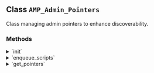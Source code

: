 ## Class `AMP_Admin_Pointers`

Class managing admin pointers to enhance discoverability.

### Methods
<details>
<summary>`init`</summary>

```php
public init()
```

Registers functionality through WordPress hooks.


</details>
<details>
<summary>`enqueue_scripts`</summary>

```php
public enqueue_scripts( $hook_suffix )
```

Initializes admin pointers by enqueuing necessary scripts.


</details>
<details>
<summary>`get_pointers`</summary>

```php
private get_pointers()
```

Gets available admin pointers.


</details>
